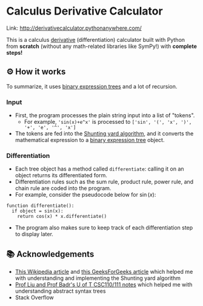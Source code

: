 # Calculus Derivative Calculator
Link: http://derivativecalculator.pythonanywhere.com/

This is a calculus [derivative](https://en.wikipedia.org/wiki/Derivative) (differentiation) calculator built with Python from **scratch** (without any math-related libraries like SymPy!) with **complete steps!**

## ⚙ How it works
To summarize, it uses [binary expression trees](https://en.wikipedia.org/wiki/Binary_expression_tree) and a lot of recursion.
### Input
- First, the program processes the plain string input into a list of "tokens".
  - For example, `'sin(x)+e^x'` is processed to `['sin', '(', 'x', ')', '+', 'e', '^', 'x']`
- The tokens are fed into the [Shunting yard algorithm](https://en.wikipedia.org/wiki/Shunting_yard_algorithm), and it converts the mathematical expression to a [binary expression tree](https://en.wikipedia.org/wiki/Binary_expression_tree) object.

### Differentiation
- Each tree object has a method called `differentiate`: calling it on an object returns its differentiated form.
- Differentiation rules such as the sum rule, product rule, power rule, and chain rule are coded into the program.
- For example, consider the pseudocode below for $\sin(x)$: 
```
function differentiate():
  if object = sin(x):
    return cos(x) * x.differentiate()
```
- The program also makes sure to keep track of each differentiation step to display later.

## 📚 Acknowledgements
- [This Wikipedia article](https://en.wikipedia.org/wiki/Binary_expression_tree) and [this GeeksForGeeks article](https://www.geeksforgeeks.org/program-to-convert-infix-notation-to-expression-tree/) which helped me with understanding and implementing the Shunting yard algorithm
- [Prof Liu and Prof Badr's U of T CSC110/111 notes](https://www.teach.cs.toronto.edu/~csc110y/fall/notes/) which helped me with understanding abstract syntax trees
- Stack Overflow
